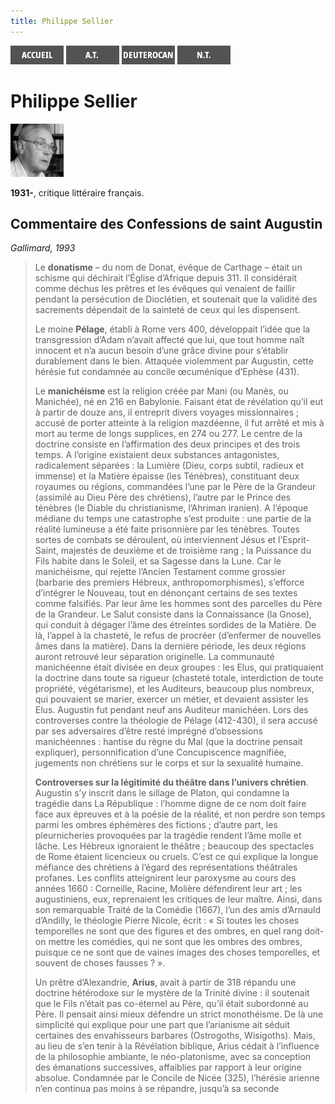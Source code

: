 ```yaml
---
title: Philippe Sellier
---
```

[<img src="/images/accueil.png">](/)
[<img src="/images/ancientestament.png">](/pages/ancientestament.html)
[<img src="/images/deuterocanoniques.png">](/pages/deuterocanoniques.html)
[<img src="/images/nouveautestament.png">](/pages/nouveautestament.html)

# Philippe Sellier

[<img src="/images/philippesellier.png">](https://fr.wikipedia.org/wiki/Philippe_Sellier)

**1931-**, critique littéraire français.


## Commentaire des Confessions de saint Augustin <a name="philippesellier-confessions"></a>
*Gallimard, 1993*
>Le **donatisme** – du nom de Donat, évêque de Carthage – était un schisme qui déchirait l’Église d’Afrique depuis 311. Il considérait comme déchus les prêtres et les évêques qui venaient de faillir pendant la persécution de Dioclétien, et soutenait que la validité des sacrements dépendait de la sainteté de ceux qui les dispensent.
>
>Le moine **Pélage**, établi à Rome vers 400, développait l’idée que la transgression d’Adam n’avait affecté que lui, que tout homme naît innocent et n’a aucun besoin d’une grâce divine pour s’établir durablement dans le bien. Attaquée violemment par Augustin, cette hérésie fut condamnée au concile œcuménique d’Ephèse (431).
>
>Le **manichéisme** est la religion créée par Mani (ou Manès, ou Manichée), né en 216 en Babylonie. Faisant état de révélation qu’il eut à partir de douze ans, il entreprit divers voyages missionnaires ; accusé de porter atteinte à la religion mazdéenne, il fut arrêté et mis à mort au terme de longs supplices, en 274 ou 277. Le centre de la doctrine consiste en l’affirmation des deux principes et des trois temps. A l’origine existaient deux substances antagonistes, radicalement séparées : la Lumière (Dieu, corps subtil, radieux et immense) et la Matière épaisse (les Ténèbres), constituant deux royaumes ou régions, commandées l’une par le Père de la Grandeur (assimilé au Dieu Père des chrétiens), l’autre par le Prince des ténèbres (le Diable du christianisme, l’Ahriman iranien). A l’époque médiane du temps une catastrophe s’est produite : une partie de la réalité lumineuse a été faite prisonnière par les ténèbres. Toutes sortes de combats se déroulent, où interviennent Jésus et l’Esprit-Saint, majestés de deuxième et de troisième rang ; la Puissance du Fils habite dans le Soleil, et sa Sagesse dans la Lune. Car le manichéisme, qui rejette l’Ancien Testament comme grossier (barbarie des premiers Hébreux, anthropomorphismes), s’efforce d’intégrer le Nouveau, tout en dénonçant certains de ses textes comme falsifiés. Par leur âme les hommes sont des parcelles du Père de la Grandeur. Le Salut consiste dans la Connaissance (la Gnose), qui conduit à dégager l’âme des étreintes sordides de la Matière. De là, l’appel à la chasteté, le refus de procréer (d’enfermer de nouvelles âmes dans la matière). Dans la dernière période, les deux régions auront retrouvé leur séparation originelle. La communauté manichéenne était divisée en deux groupes : les Elus, qui pratiquaient la doctrine dans toute sa rigueur (chasteté totale, interdiction de toute propriété, végétarisme), et les Auditeurs, beaucoup plus nombreux, qui pouvaient se marier, exercer un métier, et devaient assister les Elus. Augustin fut pendant neuf ans Auditeur manichéen. Lors des controverses contre la théologie de Pélage (412-430), il sera accusé par ses adversaires d’être resté imprégné d’obsessions manichéennes : hantise du règne du Mal (que la doctrine pensait expliquer), personnification d’une Concupiscence magnifiée, jugements non chrétiens sur le corps et sur la sexualité humaine.
>
>**Controverses sur la légitimité du théâtre dans l’univers chrétien**. Augustin s’y inscrit dans le sillage de Platon, qui condamne la tragédie dans La République : l’homme digne de ce nom doit faire face aux épreuves et à la poésie de la réalité, et non perdre son temps parmi les ombres éphémères des fictions ; d’autre part, les pleurnicheries provoquées par la tragédie rendent l’âme molle et lâche. Les Hébreux ignoraient le théâtre ; beaucoup des spectacles de Rome étaient licencieux ou cruels. C’est ce qui explique la longue méfiance des chrétiens à l’égard des représentations théâtrales profanes. Les conflits atteignirent leur paroxysme au cours des années 1660 : Corneille, Racine, Molière défendirent leur art ; les augustiniens, eux, reprenaient les critiques de leur maître. Ainsi, dans son remarquable Traité de la Comédie (1667), l’un des amis d’Arnauld d’Andilly, le théologie Pierre Nicole, écrit : « Si toutes les choses temporelles ne sont que des figures et des ombres, en quel rang doit-on mettre les comédies, qui ne sont que les ombres des ombres, puisque ce ne sont que de vaines images des choses temporelles, et souvent de choses fausses ? ».
>
>Un prêtre d’Alexandrie, **Arius**, avait à partir de 318 répandu une doctrine hétérodoxe sur le mystère de la Trinité divine : il soutenait que le Fils n’était pas co-éternel au Père, qu’il était subordonné au Père. Il pensait ainsi mieux défendre un strict monothéisme. De là une simplicité qui explique pour une part que l’arianisme ait séduit certaines des envahisseurs barbares (Ostrogoths, Wisigoths). Mais, au lieu de s’en tenir à la Révélation biblique, Arius cédait à l’influence de la philosophie ambiante, le néo-platonisme, avec sa conception des émanations successives, affaiblies par rapport à leur origine absolue. Condamnée par le Concile de Nicée (325), l’hérésie arienne n’en continua pas moins à se répandre, jusqu’à sa seconde

